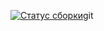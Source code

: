 [![Статус сборки](https://ci.appveyor.com/api/projects/status/wq8ev36p272u31l7?svg=true)](https://ci.appveyor.com/project/KateMila/ci-app)git